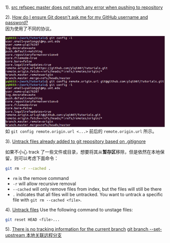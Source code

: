 1). [src refspec master does not match any error when pushing to repository](https://confluence.atlassian.com/bitbucketserverkb/src-refspec-master-does-not-match-any-error-when-pushing-to-repository-788727186.html)

2). [How do I ensure Git doesn't ask me for my GitHub username and password?](https://superuser.com/questions/199507/how-do-i-ensure-git-doesnt-ask-me-for-my-github-username-and-password) <br>
因为使用了不同的协议。 <br>

![Git_Config_Remote_Origin](./images/Git_Config_Remote_Origin.png)
如 `git config remote.origin.url <...>` 前后的 `remote.origin.url` 所示。


3). [Untrack files already added to git repository based on .gitignore](http://www.codeblocq.com/2016/01/Untrack-files-already-added-to-git-repository-based-on-gitignore/)

如果不小心 track 了一些文件或目录，想要将其从**暂存区**移除，但是依然在本地保留，则可以考虑下面命令：
```bash
git rm -r --cached .
```
* `rm` is the remove command
* `-r` will allow recursive removal
* `--cached` will only remove files from index, but the files will still be there
* `.` indicates that all files will be untracked. You want to untrack a specific file with `git rm --cached <file>`.

4). [Untrack files]()
Use the following command to unstage files:
```bash 
git reset HEAD <file>...
```

5). [There is no tracking information for the current branch](https://stackoverflow.com/questions/32056324/there-is-no-tracking-information-for-the-current-branch)
[git branch --set-upstream 本地关联远程分支](https://blog.csdn.net/z1137730824/article/details/78254564)

